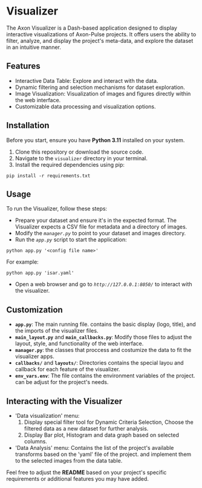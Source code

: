 # Visualizer

The Axon Visualizer is a Dash-based application designed to display interactive visualizations of Axon-Pulse projects. It offers users the ability to filter, analyze, and display the project's meta-data, and explore the dataset in an intuitive manner.

## Features

- Interactive Data Table: Explore and interact with the data.
- Dynamic filtering and selection mechanisms for dataset exploration.
- Image Visualization: Visualization of images and figures directly within the web interface.
- Customizable data processing and visualization options.

## Installation

Before you start, ensure you have **Python 3.11** installed on your system.

1. Clone this repository or download the source code.
2. Navigate to the `visualizer` directory in your terminal.
3. Install the required dependencies using pip:

```
pip install -r requirements.txt
```

## Usage

To run the Visualizer, follow these steps:

- Prepare your dataset and ensure it's in the expected format. The Visualizer expects a CSV file for metadata and a directory of images.
- Modify the *`manager.py`* to point to your dataset and images directory.
- Run the *`app.py`* script to start the application:

```
python app.py '<config file name>'
```

For example:

```
python app.py 'isar.yaml'
```

- Open a web browser and go to *`http://127.0.0.1:8050/`* to interact with the visualizer.

## Customization

- **`app.py`**: The main running file. contains the basic display (logo, title), and the imports of the visualizer files.
- **`main_layout.py`** and **`main_callbacks.py`**: Modify those files to adjust the layout, style, and functionality of the web interface.
- **`manager.py`**: the classes that proccess and costumize the data to fit the visualizer apps.
- **`callbacks/`** and **`layouts/`**: Directories contains the special layou and callback for each feature of the visualizer.
- **`env_vars.env`**: The file contains the environment variables of the project. can be adjust for the project's needs.

## Interacting with the Visualizer

- 'Data visualization' menu:
  1. Display special filter tool for Dynamic Criteria Selection, Choose the filtered data as a new dataset for further analysis.
  2. Display Bar plot, Histogram and data graph based on selected columns.
- 'Data Analysis' menu: Contains the list of the project's available transforms based on the 'yaml' file of the project. and implement them to the selected images from the data table.

Feel free to adjust the **README** based on your project's specific requirements or additional features you may have added.
